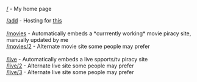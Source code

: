 <p><a href="https://kn0tzer.is-a.dev">/</a> - My home page</p>
<a href="https://kn0tzer.is-a.dev/add">/add</a> - Hosting for <a href="https://github.com/Kn0tzer/Add-to-Homescreen">this</a><br><br>
<a href="https://kn0tzer.is-a.dev/movies">/movies</a> - Automatically embeds a *currrently working* movie piracy site, manually updated by me<br>
<a href="https://kn0tzer.is-a.dev/movies">/movies/2</a> - Alternate movie site some people may prefer<br><br>
<a href="https://kn0tzer.is-a.dev/live">/live</a> - Automatically embeds a live spports/tv piracy site<br>
<a href="https://kn0tzer.is-a.dev/live/2">/live/2</a> - Alternate live site some people may prefer<br>
<a href="https://kn0tzer.is-a.dev/live/3">/live/3</a> - Alternate live site some people may prefer<br><br></p>